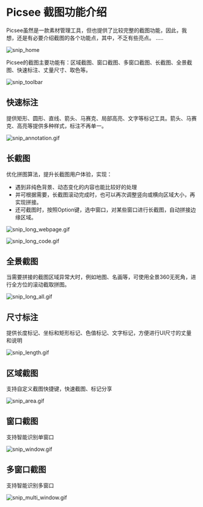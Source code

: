 

# Picsee 截图功能介绍
Picsee虽然是一款素材管理工具，但也提供了比较完整的截图功能，因此，我想，还是有必要介绍截图的各个功能点，其中，不乏有些亮点。 .....
<!-- more -->

![snip_home](https://i.loli.net/2020/11/06/Kzf2vB5ZIs6O4W3.png)

Picsee的截图主要功能有：区域截图、窗口截图、多窗口截图、长截图、全景截图、快速标注、丈量尺寸、取色等。

![snip_toolbar](https://i.loli.net/2020/11/06/VqBHNOJ4hFr7Dkg.png)

## 快速标注
提供矩形、圆形、直线、箭头、马赛克、局部高亮、文字等标记工具。箭头、马赛克、高亮等提供多种样式，标注不再单一。

![snip_annotation.gif](https://i.loli.net/2020/11/06/Ouv6KapBeIVcEiJ.gif)

## 长截图
优化拼图算法，提升长截图用户体验，实现：

- 遇到非纯色背景、动态变化的内容也能比较好的处理
- 并可根据需要，长截图滚动完成时，也可以再次调整竖向或横向区域大小，再实现拼接。
- 还可截图时，按照Option键，选中窗口，对某些窗口进行长截图，自动拼接边缘区域。

![snip_long_webpage.gif](https://i.loli.net/2020/11/07/dgOzBmhaqGxMlt5.gif)

![snip_long_code.gif](https://i.loli.net/2020/11/06/iZJLMRPo8W4jx7H.gif)

## 全景截图
当需要拼接的截图区域异常大时，例如地图、名画等，可使用全景360无死角，进行全方位的滚动截取拼图。

![snip_long_all.gif](https://i.loli.net/2020/11/06/rjucaqIK8FBtv9E.gif)

## 尺寸标注
提供长度标记、坐标和矩形标记、色值标记、文字标记，方便进行UI尺寸的丈量和说明

![snip_length.gif](https://i.loli.net/2020/11/06/RGq7WKcZ1ebowSh.gif)

## 区域截图
支持自定义截图快捷键，快速截图、标记分享

![snip_area.gif](https://i.loli.net/2020/11/06/aNtwZMFS8phxWyj.gif)

## 窗口截图
支持智能识别单窗口

![snip_window.gif](https://i.loli.net/2020/11/06/nEYX58uyF4gBLMJ.gif)

## 多窗口截图
支持智能识别多窗口

![snip_multi_window.gif](https://i.loli.net/2020/11/06/haRgfzb65MiLwjU.gif)